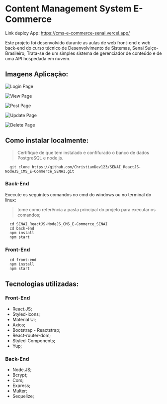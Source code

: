 # Content Management System E-Commerce

Link deploy App: <https://cms-e-commerce-senai.vercel.app/>

Este projeto foi desenvolvido durante as aulas de web front-end e web back-end do curso técnico de Desenvolvimento de Sistemas, Senai Suiço-Brasileiro, Trata-se de um simples sistema de gerenciador de conteúdo e de uma API hospedada em nuvem.

## Imagens Aplicação:

![Login Page](https://github.com/ChristianDev123/SENAI_ReactJS-NodeJS_CMS_E-Commerce_SENAI/blob/main/CMS%20Image/loginpage.png)

![View Page](https://github.com/ChristianDev123/SENAI_ReactJS-NodeJS_CMS_E-Commerce_SENAI/blob/main/CMS%20Image/viewpage.png)

![Post Page](https://github.com/ChristianDev123/SENAI_ReactJS-NodeJS_CMS_E-Commerce_SENAI/blob/main/CMS%20Image/postpage.png)

![Update Page](https://github.com/ChristianDev123/SENAI_ReactJS-NodeJS_CMS_E-Commerce_SENAI/blob/main/CMS%20Image/updatepage.png)

![Delete Page](https://github.com/ChristianDev123/SENAI_ReactJS-NodeJS_CMS_E-Commerce_SENAI/blob/main/CMS%20Image/deletepage.png)

## Como instalar localmente:

> Certifique de que tem instalado e confifurado o banco de dados PostgreSQL e node.js.


```CMD
  git clone https://github.com/ChristianDev123/SENAI_ReactJS-NodeJS_CMS_E-Commerce_SENAI.git
```

### Back-End

Execute os seguintes comandos no cmd do windows ou no terminal do linux:
> tome como referência a pasta principal do projeto para executar os comandos;

```CMD
  cd SENAI_ReactJS-NodeJS_CMS_E-Commerce_SENAI
  cd back-end
  npm install
  npm start
```

### Front-End

```CMD
  cd front-end
  npm install
  npm start
```

## Tecnologias utilizadas:

### Front-End

- React.JS; 
- Styled-icons;
- Material Ui;
- Axios;
- Bootstrap - Reactstrap;
- React-router-dom;
- Styled-Components;
- Yup;

### Back-End

- Node.JS;
- Bcrypt;
- Cors;
- Express;
- Multer;
- Sequelize;
